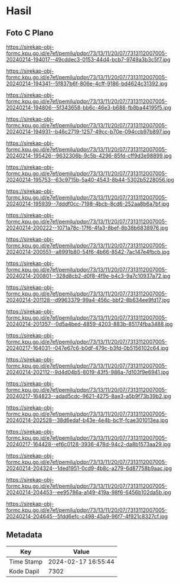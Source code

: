 # Hasil

## Foto C Plano

https://sirekap-obj-formc.kpu.go.id/e7ef/pemilu/pdpr/73/13/11/20/07/7313112007005-20240214-194017--49cddec3-0153-44d4-bcb7-9749a3b3c5f7.jpg

https://sirekap-obj-formc.kpu.go.id/e7ef/pemilu/pdpr/73/13/11/20/07/7313112007005-20240214-194341--5f837b6f-806e-4cff-9186-bd4624c31392.jpg

https://sirekap-obj-formc.kpu.go.id/e7ef/pemilu/pdpr/73/13/11/20/07/7313112007005-20240214-194806--5f343658-bb6c-46e3-b688-fb8ba44195f5.jpg

https://sirekap-obj-formc.kpu.go.id/e7ef/pemilu/pdpr/73/13/11/20/07/7313112007005-20240214-194931--b46c2719-1257-49cc-b70e-094ccb97b897.jpg

https://sirekap-obj-formc.kpu.go.id/e7ef/pemilu/pdpr/73/13/11/20/07/7313112007005-20240214-195426--9632306b-9c5b-4296-85fd-cff9d3e98899.jpg

https://sirekap-obj-formc.kpu.go.id/e7ef/pemilu/pdpr/73/13/11/20/07/7313112007005-20240214-195753--63c9715b-5a40-4543-8b44-5302b5228056.jpg

https://sirekap-obj-formc.kpu.go.id/e7ef/pemilu/pdpr/73/13/11/20/07/7313112007005-20240214-195939--7dddf0cc-7198-4bcb-8cd6-252aa8b6a7bf.jpg

https://sirekap-obj-formc.kpu.go.id/e7ef/pemilu/pdpr/73/13/11/20/07/7313112007005-20240214-200222--1071a78c-17f6-4fa3-8bef-8b38b6838976.jpg

https://sirekap-obj-formc.kpu.go.id/e7ef/pemilu/pdpr/73/13/11/20/07/7313112007005-20240214-200551--a8991b80-54f6-4b66-8542-7ac147e4fbcb.jpg

https://sirekap-obj-formc.kpu.go.id/e7ef/pemilu/pdpr/73/13/11/20/07/7313112007005-20240214-200801--328d8cb2-d0f8-4f9e-b4c3-9a7c10937a72.jpg

https://sirekap-obj-formc.kpu.go.id/e7ef/pemilu/pdpr/73/13/11/20/07/7313112007005-20240214-201128--d9963379-99a4-456c-bbf2-8b634ee9fd17.jpg

https://sirekap-obj-formc.kpu.go.id/e7ef/pemilu/pdpr/73/13/11/20/07/7313112007005-20240214-201357--0d5a4bed-4859-4203-883b-85174fba3488.jpg

https://sirekap-obj-formc.kpu.go.id/e7ef/pemilu/pdpr/73/13/11/20/07/7313112007005-20240217-164031--047e67c6-b0df-479c-b3fd-0b5156102c64.jpg

https://sirekap-obj-formc.kpu.go.id/e7ef/pemilu/pdpr/73/13/11/20/07/7313112007005-20240214-202112--9d4d04b5-8019-43f5-986a-7d103f9e6941.jpg

https://sirekap-obj-formc.kpu.go.id/e7ef/pemilu/pdpr/73/13/11/20/07/7313112007005-20240217-164823--adad5cdc-9621-4275-8ae3-a5b9f73b39b2.jpg

https://sirekap-obj-formc.kpu.go.id/e7ef/pemilu/pdpr/73/13/11/20/07/7313112007005-20240214-202528--38d6edaf-b43e-4e4b-bc1f-fcae301013ea.jpg

https://sirekap-obj-formc.kpu.go.id/e7ef/pemilu/pdpr/73/13/11/20/07/7313112007005-20240217-164428--ef6c0128-3936-478d-94c2-da8b1573aa29.jpg

https://sirekap-obj-formc.kpu.go.id/e7ef/pemilu/pdpr/73/13/11/20/07/7313112007005-20240214-204324--1ded1951-0cd9-4b8c-a279-6d87758b9aac.jpg

https://sirekap-obj-formc.kpu.go.id/e7ef/pemilu/pdpr/73/13/11/20/07/7313112007005-20240214-204453--ee95786a-a149-419a-98f6-6456b102da5b.jpg

https://sirekap-obj-formc.kpu.go.id/e7ef/pemilu/pdpr/73/13/11/20/07/7313112007005-20240214-204645--5fdd6efc-c498-45a9-96f7-4f921c8327cf.jpg


## Metadata

| Key        | Value               |
| ---------- | ------------------- |
| Time Stamp | 2024-02-17 16:55:44 |
| Kode Dapil | 7302                |



